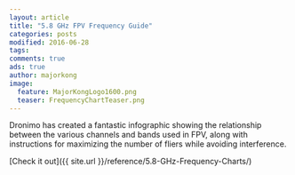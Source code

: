 ```yaml
---
layout: article
title: "5.8 GHz FPV Frequency Guide"
categories: posts
modified: 2016-06-28
tags: 
comments: true
ads: true
author: majorkong
image:
  feature: MajorKongLogo1600.png
  teaser: FrequencyChartTeaser.png
---
```


Dronimo has created a fantastic infographic showing the relationship between the various channels and bands used in FPV, along with instructions for maximizing the number of fliers while avoiding interference.

[Check it out]({{ site.url }}/reference/5.8-GHz-Frequency-Charts/)
